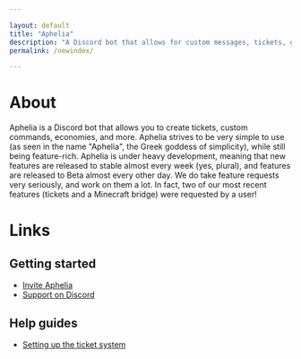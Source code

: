 ```yaml
---

layout: default
title: "Aphelia"
description: "A Discord bot that allows for custom messages, tickets, game-connections, and more!"
permalink: /newindex/

---
```


# About
Aphelia is a Discord bot that allows you to create tickets, custom commands, economies, and more. Aphelia strives 
to be very simple to use (as seen in the name "Aphelia", the Greek goddess of simplicity), while still being feature-rich.
Aphelia is under heavy development, meaning that new features are released to stable almost every week (yes, plural), and
features are released to Beta almost every other day. We do take feature requests very seriously, and work on them a lot.
In fact, two of our most recent features (tickets and a Minecraft bridge) were requested by a user!

# Links
## Getting started
* [Invite Aphelia](https://aphelia.github.io/invite)
* [Support on Discord](https://aphelia.github.io/discord)

## Help guides
 * [Setting up the ticket system](https://aphelia.github.io/tickethelp)
